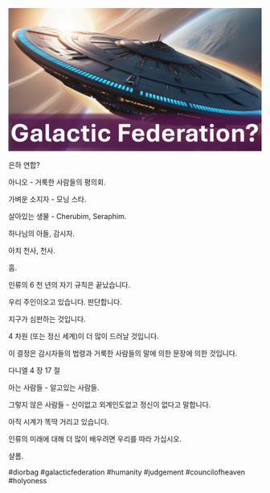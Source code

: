 ![Video cover image](../cover.jpg "cover photo")

은하 연합?

아니오 - 거룩한 사람들의 평의회.

가벼운 소지자 - 모닝 스타.

살아있는 생물 - Cherubim, Seraphim.

하나님의 아들, 감시자.

아치 천사, 천사.

흠.

인류의 6 천 년의 자기 규칙은 끝났습니다.

우리 주인이오고 있습니다. 판단합니다.

지구가 심판하는 것입니다.

4 차원 (또는 정신 세계)이 더 많이 드러날 것입니다.

이 결정은 감시자들의 법령과 거룩한 사람들의 말에 의한 문장에 의한 것입니다.

다니엘 4 장 17 절

아는 사람들 - 알고있는 사람들.

그렇지 않은 사람들 - 신이없고 외계인도없고 정신이 없다고 말합니다.

아직 시계가 똑딱 거리고 있습니다.

인류의 미래에 대해 더 많이 배우려면 우리를 따라 가십시오.

샬롬.

#diorbag ​​#galacticfederation #humanity #judgement #councilofheaven #holyoness